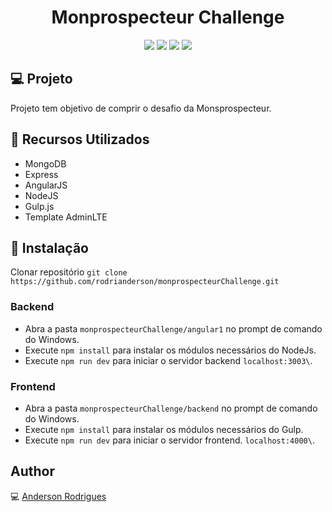 <h1 align="center">Monprospecteur Challenge</h1>

<p align="center">
  <a href="https://code.angularjs.org/1.7.9/docs/api"><img src="https://img.shields.io/badge/AngularJS-v1.7.9-red"></a>
  <a href="https://nodejs.org/en/blog/release/v10.18.0/"><img src="https://img.shields.io/badge/NodeJs-v10.18-green"></a>
  <a href="https://www.npmjs.com/package/express"><img src="https://img.shields.io/badge/Express-v4.17.1-blue"></a>
  <a href="https://docs.mongodb.com/manual/release-notes/3.4/"><img src="https://img.shields.io/badge/MongoDb-v3.4.10-success"></a>
</p>

## :computer: Projeto
Projeto tem objetivo de comprir o desafio da Monsprospecteur.

## :wrench: Recursos Utilizados
- MongoDB
- Express
- AngularJS
- NodeJS
- Gulp.js
- Template AdminLTE

## :floppy_disk: Instalação

Clonar repositório ```git clone https://github.com/rodrianderson/monprospecteurChallenge.git```

### Backend

- Abra a pasta ```monprospecteurChallenge/angular1``` no prompt de comando do Windows.
- Execute ```npm install``` para instalar os módulos necessários do NodeJs.
- Execute ```npm run dev``` para iniciar o servidor backend ```localhost:3003\```.

### Frontend

- Abra a pasta ```monprospecteurChallenge/backend``` no prompt de comando do Windows.
- Execute ```npm install``` para instalar os módulos necessários do Gulp.
- Execute ```npm run dev``` para iniciar o servidor frontend. ```localhost:4000\```.

## Author
:computer: [Anderson Rodrigues](https://github.com/rodrianderson)



